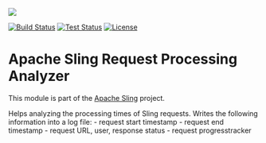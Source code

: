 [<img src="https://sling.apache.org/res/logos/sling.png"/>](https://sling.apache.org)

 [![Build Status](https://builds.apache.org/buildStatus/icon?job=Sling/sling-org-apache-sling-reqanalyzer/master)](https://builds.apache.org/job/Sling/job/sling-org-apache-sling-reqanalyzer/job/master) [![Test Status](https://img.shields.io/jenkins/t/https/builds.apache.org/job/Sling/job/sling-org-apache-sling-reqanalyzer/job/master.svg)](https://builds.apache.org/job/Sling/job/sling-org-apache-sling-reqanalyzer/job/master/test_results_analyzer/) [![License](https://img.shields.io/badge/License-Apache%202.0-blue.svg)](https://www.apache.org/licenses/LICENSE-2.0)

# Apache Sling Request Processing Analyzer

This module is part of the [Apache Sling](https://sling.apache.org) project.

Helps analyzing the processing times of Sling requests. Writes the following information into a log file: - request start timestamp - request end timestamp - request URL, user, response status - request progresstracker
